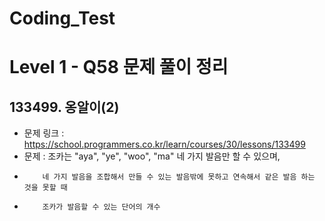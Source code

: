 # Coding_Test

# Level 1 - Q58 문제 풀이 정리

## 133499. 옹알이(2)
- 문제 링크 : https://school.programmers.co.kr/learn/courses/30/lessons/133499
- 문제 : 조카는 "aya", "ye", "woo", "ma" 네 가지 발음만 할 수 있으며, 
-         네 가지 발음을 조합해서 만들 수 있는 발음밖에 못하고 연속해서 같은 발음 하는 것을 못할 때
-         조카가 발음할 수 있는 단어의 개수

